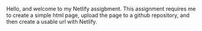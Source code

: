 Hello, and welcome to my Netlify assigbment. 
This assignment requires me to create a simple html page, upload the page to a github repository, and then create a usable url with Netlify. 